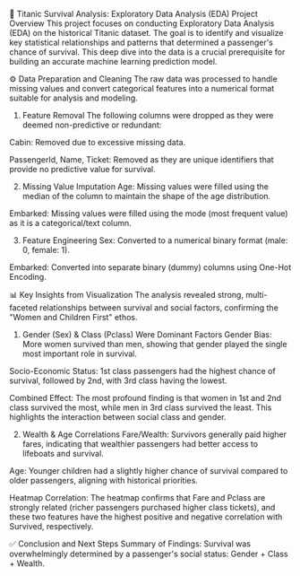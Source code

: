 

🚢 Titanic Survival Analysis: Exploratory Data Analysis (EDA)
Project Overview
This project focuses on conducting Exploratory Data Analysis (EDA) on the historical Titanic dataset. The goal is to identify and visualize key statistical relationships and patterns that determined a passenger's chance of survival. This deep dive into the data is a crucial prerequisite for building an accurate machine learning prediction model.

⚙️ Data Preparation and Cleaning
The raw data was processed to handle missing values and convert categorical features into a numerical format suitable for analysis and modeling.

1. Feature Removal
The following columns were dropped as they were deemed non-predictive or redundant:

Cabin: Removed due to excessive missing data.

PassengerId, Name, Ticket: Removed as they are unique identifiers that provide no predictive value for survival.

2. Missing Value Imputation
Age: Missing values were filled using the median of the column to maintain the shape of the age distribution.

Embarked: Missing values were filled using the mode (most frequent value) as it is a categorical/text column.

3. Feature Engineering
Sex: Converted to a numerical binary format (male: 0, female: 1).

Embarked: Converted into separate binary (dummy) columns using One-Hot Encoding.

📊 Key Insights from Visualization
The analysis revealed strong, multi-faceted relationships between survival and social factors, confirming the "Women and Children First" ethos.

1. Gender (Sex) & Class (Pclass) Were Dominant Factors
Gender Bias: More women survived than men, showing that gender played the single most important role in survival.

Socio-Economic Status: 1st class passengers had the highest chance of survival, followed by 2nd, with 3rd class having the lowest.

Combined Effect: The most profound finding is that women in 1st and 2nd class survived the most, while men in 3rd class survived the least. This highlights the interaction between social class and gender.

2. Wealth & Age Correlations
Fare/Wealth: Survivors generally paid higher fares, indicating that wealthier passengers had better access to lifeboats and survival.

Age: Younger children had a slightly higher chance of survival compared to older passengers, aligning with historical priorities.

Heatmap Correlation: The heatmap confirms that Fare and Pclass are strongly related (richer passengers purchased higher class tickets), and these two features have the highest positive and negative correlation with Survived, respectively.

✅ Conclusion and Next Steps
Summary of Findings:
Survival was overwhelmingly determined by a passenger's social status: Gender + Class + Wealth.
